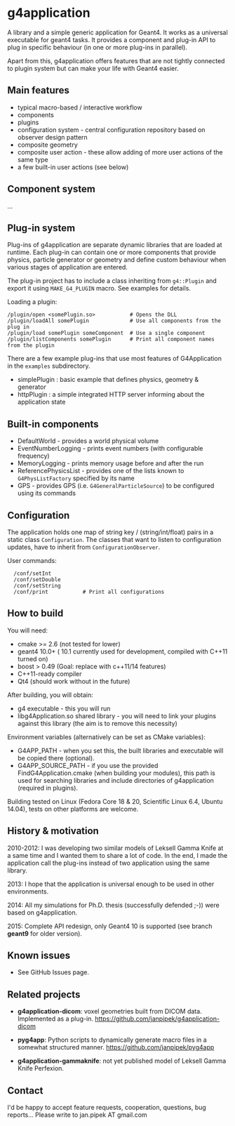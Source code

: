 g4application
=============

A library and a simple generic application for Geant4. It works as a universal executable
for geant4 tasks. It provides a component and plug-in API to plug in
specific behaviour (in one or more plug-ins in parallel).

Apart from this, g4application offers features that are not tightly connected
to plugin system but can make your life with Geant4 easier.

Main features
-------------
* typical macro-based / interactive workflow
* components
* plugins
* configuration system - central configuration repository based on observer design pattern
* composite geometry
* composite user action - these allow adding of more user actions of the same type
* a few built-in user actions (see below)

Component system
----------------
...

Plug-in system
-------------
Plug-ins of g4application are separate dynamic libraries that are
loaded at runtime. Each plug-in can contain one or more components
that provide physics, particle generator
or geometry and define custom behaviour when various stages of application are
entered.

The plug-in project has to include a class inheriting from `g4::Plugin` and export it using `MAKE_G4_PLUGIN` macro. See examples for details.

Loading a plugin:

    /plugin/open <somePlugin.so>           # Opens the DLL
    /plugin/loadAll somePlugin             # Use all components from the plug in
    /plugin/load somePlugin someComponent  # Use a single component
    /plugin/listComponents somePlugin      # Print all component names from the plugin

There are a few example plug-ins that use most features of G4Application in the
`examples` subdirectory.

- simplePlugin : basic example that defines physics, geometry & generator
- httpPlugin : a simple integrated HTTP server informing about the application state

Built-in components
-------------------
* DefaultWorld - provides a world physical volume
* EventNumberLogging - prints event numbers (with configurable frequency)
* MemoryLogging - prints memory usage before and after the run
* ReferencePhysicsList - provides one of the lists known to `G4PhysListFactory` specified by its name
* GPS - provides GPS (i.e. `G4GeneralParticleSource`) to be configured using its commands

Configuration
-------------
The application holds one map of string key / (string/int/float) pairs in a static class `Configuration`.
The classes that want to listen to configuration updates, have to inherit from `ConfigurationObserver`.

User commands:

```
  /conf/setInt
  /conf/setDouble
  /conf/setString 
  /conf/print           # Print all configurations
```


How to build
------------
You will need:

* cmake >= 2.6 (not tested for lower)
* geant4 10.0+ ( 10.1 currently used for development, compiled with C++11 turned on)
* boost > 0.49 (Goal: replace with c++11/14 features)
* C++11-ready compiler
* Qt4 (should work without in the future)

After building, you will obtain:
* g4 executable - this you will run
* libg4Application.so shared library - you will need to link your plugins against this library (the aim is to remove this necessity)

Environment variables (alternatively can be set as CMake variables):

* G4APP_PATH - when you set this, the built libraries and executable will be copied there (optional).
* G4APP_SOURCE_PATH - if you use the provided FindG4Application.cmake (when building your modules),
    this path is used for searching libraries and include directories of g4application (required in plugins).

Building tested on Linux (Fedora Core 18 & 20, Scientific Linux 6.4, Ubuntu 14.04), tests on other platforms are welcome.

History & motivation
--------------------
2010-2012: I was developing two similar models of Leksell Gamma Knife at a same time and I wanted them to share a lot of code.
In the end, I made the application call the plug-ins
instead of two application using the same library.

2013: I hope that the application is universal enough to be used in other environments.

2014: All my simulations for Ph.D. thesis (successfully defended ;-)) were based on g4application.

2015: Complete API redesign, only Geant4 10 is supported (see branch **geant9** for older version).

Known issues
------------
* See GitHub Issues page.

Related projects
----------------
- **g4application-dicom**: voxel geometries built from DICOM data. Implemented as a plug-in. https://github.com/janpipek/g4application-dicom

- **pyg4app**: Python scripts to dynamically generate macro files in a somewhat
structured manner. https://github.com/janpipek/pyg4app

- **g4application-gammaknife**: not yet published model of Leksell Gamma Knife Perfexion.

Contact
-------
I'd be happy to accept feature requests, cooperation, questions, bug reports...
Please write to jan.pipek AT gmail.com
